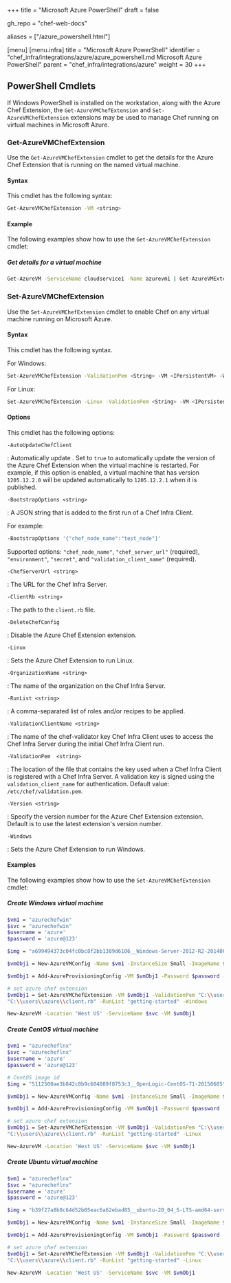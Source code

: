 +++
title = "Microsoft Azure PowerShell"
draft = false

gh_repo = "chef-web-docs"

aliases = ["/azure_powershell.html"]

[menu]
  [menu.infra]
title = "Microsoft Azure PowerShell"
identifier = "chef_infra/integrations/azure/azure_powershell.md Microsoft Azure PowerShell"
parent = "chef_infra/integrations/azure"
weight = 30
+++

## PowerShell Cmdlets

If Windows PowerShell is installed on the workstation, along with the Azure Chef Extension, the `Get-AzureVMChefExtension` and `Set-AzureVMChefExtension` extensions may be used to manage Chef running
on virtual machines in Microsoft Azure.

### Get-AzureVMChefExtension

Use the `Get-AzureVMChefExtension` cmdlet to get the details for the
Azure Chef Extension that is running on the named virtual machine.

#### Syntax

This cmdlet has the following syntax:

```bash
Get-AzureVMChefExtension -VM <string>
```

#### Example

The following examples show how to use the `Get-AzureVMChefExtension`
cmdlet:

##### Get details for a virtual machine

```bash
Get-AzureVM -ServiceName cloudservice1 -Name azurevm1 | Get-AzureVMExtension
```

### Set-AzureVMChefExtension

Use the `Set-AzureVMChefExtension` cmdlet to enable Chef on any virtual
machine running on Microsoft Azure.

#### Syntax

This cmdlet has the following syntax.

For Windows:

```bash
Set-AzureVMChefExtension -ValidationPem <String> -VM <IPersistentVM> -Windows [-ChefServerUrl <String> ] [-ClientRb <String> ] [-OrganizationName <String> ] [-RunList <String> ] [-ValidationClientName <String> ] [-Version <String> ] [ <CommonParameters>]
```

For Linux:

```bash
Set-AzureVMChefExtension -Linux -ValidationPem <String> -VM <IPersistentVM> [-ChefServerUrl <String> ] [-ClientRb <String> ] [-OrganizationName <String> ] [-RunList <String> ] [-ValidationClientName <String> ] [-Version <String> ] [ <CommonParameters>]
```

#### Options

This cmdlet has the following options:

`-AutoUpdateChefClient`

: Automatically update . Set to `true` to automatically update the version of the Azure Chef Extension when the virtual machine is restarted. For example, if this option is enabled, a virtual machine that has version `1205.12.2.0` will be updated automatically to `1205.12.2.1` when it is published.

`-BootstrapOptions <string>`

: A JSON string that is added to the first run of a Chef Infra Client.

  For example:

  ```bash
  -BootstrapOptions '{"chef_node_name":"test_node"}'
  ```

  Supported options: `"chef_node_name"`, `"chef_server_url"` (required), `"environment"`, `"secret"`, and `"validation_client_name"` (required).

`-ChefServerUrl <string>`

: The URL for the Chef Infra Server.

`-ClientRb <string>`

: The path to the `client.rb` file.

`-DeleteChefConfig`

: Disable the Azure Chef Extension extension.

`-Linux`

: Sets the Azure Chef Extension to run Linux.

`-OrganizationName <string>`

: The name of the organization on the Chef Infra Server.

`-RunList <string>`

: A comma-separated list of roles and/or recipes to be applied.

`-ValidationClientName <string>`

: The name of the chef-validator key Chef Infra Client uses to access the Chef Infra Server during the initial Chef Infra Client run.

`-ValidationPem  <string>`

: The location of the file that contains the key used when a Chef Infra Client is registered with a Chef Infra Server. A validation key is signed using the `validation_client_name` for authentication. Default value: `/etc/chef/validation.pem`.

`-Version <string>`

: Specify the version number for the Azure Chef Extension extension. Default is to use the latest extension's version number.

`-Windows`

: Sets the Azure Chef Extension to run Windows.

#### Examples

The following examples show how to use the `Set-AzureVMChefExtension`
cmdlet:

##### Create Windows virtual machine

```bash
$vm1 = "azurechefwin"
$svc = "azurechefwin"
$username = 'azure'
$password = 'azure@123'

$img = "a699494373c04fc0bc8f2bb1389d6106__Windows-Server-2012-R2-201406.01-en.us-127GB.vhd"

$vmObj1 = New-AzureVMConfig -Name $vm1 -InstanceSize Small -ImageName $img

$vmObj1 = Add-AzureProvisioningConfig -VM $vmObj1 -Password $password -AdminUsername $username -Windows

# set azure chef extension
$vmObj1 = Set-AzureVMChefExtension -VM $vmObj1 -ValidationPem "C:\\users\\azure\\msazurechef-validator.pem" -ClientRb
"C:\\users\\azure\\client.rb" -RunList "getting-started" -Windows

New-AzureVM -Location 'West US' -ServiceName $svc -VM $vmObj1
```

##### Create CentOS virtual machine

```bash
$vm1 = "azurecheflnx"
$svc = "azurecheflnx"
$username = 'azure'
$password = 'azure@123'

# CentOS image id
$img = "5112500ae3b842c8b9c604889f8753c3__OpenLogic-CentOS-71-20150605"

$vmObj1 = New-AzureVMConfig -Name $vm1 -InstanceSize Small -ImageName $img

$vmObj1 = Add-AzureProvisioningConfig -VM $vmObj1 -Password $password -Linux -LinuxUser $username

# set azure chef extension
$vmObj1 = Set-AzureVMChefExtension -VM $vmObj1 -ValidationPem "C:\\users\\azure\\msazurechef-validator.pem" -ClientRb
"C:\\users\\azure\\client.rb" -RunList "getting-started" -Linux

New-AzureVM -Location 'West US' -ServiceName $svc -VM $vmObj1
```

##### Create Ubuntu virtual machine

```bash
$vm1 = "azurecheflnx"
$svc = "azurecheflnx"
$username = 'azure'
$password = 'azure@123'

$img = "b39f27a8b8c64d52b05eac6a62ebad85__ubuntu-20_04_5-LTS-amd64-server-20150127-en-us-30GB"

$vmObj1 = New-AzureVMConfig -Name $vm1 -InstanceSize Small -ImageName $img

$vmObj1 = Add-AzureProvisioningConfig -VM $vmObj1 -Password $password -Linux -LinuxUser $username

# set azure chef extension
$vmObj1 = Set-AzureVMChefExtension -VM $vmObj1 -ValidationPem "C:\\users\\azure\\msazurechef-validator.pem" -ClientRb
"C:\\users\\azure\\client.rb" -RunList "getting-started" -Linux

New-AzureVM -Location 'West US' -ServiceName $svc -VM $vmObj1
```
